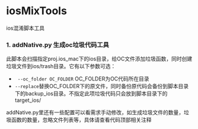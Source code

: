 # iosMixTools
ios混淆脚本工具

### 1.  addNative.py 生成oc垃圾代码工具
此脚本会扫描指定proj.ios_mac下的ios目录，给OC文件添加垃圾函数，同时创建垃圾文件到ios/trash目录。它有以下参数可选：

* ` --oc_folder OC_FOLDER` OC_FOLDER为OC代码所在目录
* `--replace`替换OC_FOLDER下的原文件，同时备份原代码会备份到脚本目录下的backup_ios目录。不指定此项垃圾代码只会放到脚本目录下的target_ios/

addNative.py里还有一些配置可以看需求手动修改，如生成垃圾文件的数量，垃圾函数的数量，忽略文件列表等，具体请查看代码顶部相关注释
